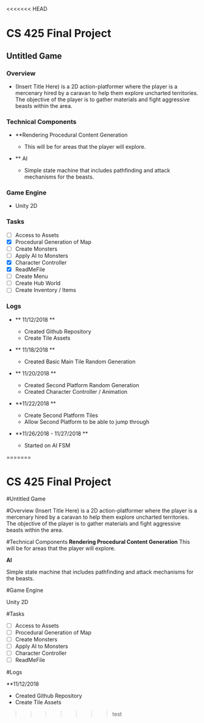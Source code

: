 <<<<<<< HEAD
# CS 425 Final Project

## Untitled Game

### Overview
-	(Insert Title Here) is a 2D action-platformer where the player is a mercenary hired by a caravan to help them explore uncharted territories. The objective of the player is to gather materials and fight aggressive beasts within the area.

### Technical Components

-	**Rendering Procedural Content Generation
	 - This will be for areas that the player will explore.
 
-	** AI
	-	Simple state machine that includes pathfinding and attack mechanisms for the beasts.
 
### Game Engine
-	Unity 2D


### Tasks

- [ ] Access to Assets
- [x] Procedural Generation of Map
- [ ] Create Monsters
- [ ] Apply AI to Monsters
- [x] Character Controller
- [x] ReadMeFile 
- [ ] Create Menu
- [ ] Create Hub World
- [ ] Create Inventory / Items

### Logs

-	** 11/12/2018 **
	  - Created Github Repository
	  - Create Tile Assets

-	** 11/18/2018 **
	  - Created Basic Main Tile Random Generation
	  
-	** 11/20/2018 **
	  - Created Second Platform Random Generation
	  - Created Character Controller / Animation

-	**11/22/2018 **
	  - Create Second Platform Tiles <needs polishing>
	  - Allow Second Platform to be able to jump through
	  
-	**11/26/2018 - 11/27/2018 **
	  - Started on AI FSM
	 
=======
# CS 425 Final Project

#Untitled Game

#Overview
(Insert Title Here) is a 2D action-platformer where the player is a mercenary hired by a caravan to help them explore uncharted territories. The objective of the player is to gather materials and fight aggressive beasts within the area.

#Technical Components
**Rendering Procedural Content Generation**
 This will be for areas that the player will explore.
 
**AI**

Simple state machine that includes pathfinding and attack mechanisms for the beasts.
 
#Game Engine

Unity 2D


#Tasks

- [ ] Access to Assets
- [ ] Procedural Generation of Map
- [ ] Create Monsters
- [ ] Apply AI to Monsters
- [ ] Character Controller
- [ ] ReadMeFile  

#Logs

**11/12/2018

- Created Github Repository
- Create Tile Assets
	
>>>>>>> test
